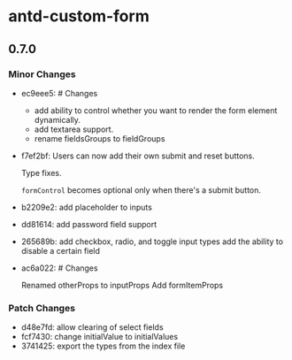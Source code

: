 # antd-custom-form

## 0.7.0

### Minor Changes

- ec9eee5: # Changes

  - add ability to control whether you want to render the form element dynamically.
  - add textarea support.
  - rename fieldsGroups to fieldGroups

- f7ef2bf: Users can now add their own submit and reset buttons.

  Type fixes.

  `formControl` becomes optional only when there's a submit button.

- b2209e2: add placeholder to inputs
- dd81614: add password field support
- 265689b: add checkbox, radio, and toggle input types
  add the ability to disable a certain field
- ac6a022: # Changes

  Renamed otherProps to inputProps
  Add formItemProps

### Patch Changes

- d48e7fd: allow clearing of select fields
- fcf7430: change initialValue to initialValues
- 3741425: export the types from the index file
